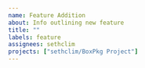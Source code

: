 ```yaml
---
name: Feature Addition
about: Info outlining new feature
title: ""
labels: feature
assignees: sethclim
projects: ["sethclim/BoxPkg Project"]
---
```

